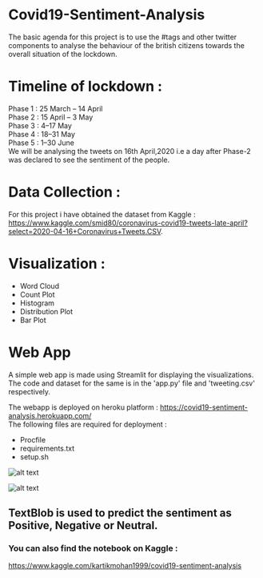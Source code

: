 # Covid19-Sentiment-Analysis
The basic agenda for this project is to use the #tags and other twitter components to analyse the behaviour of the british citizens towards the overall situation of the lockdown.   

# Timeline of lockdown :
Phase 1 : 25 March – 14 April   
Phase 2 : 15 April – 3 May   
Phase 3 : 4–17 May    
Phase 4 : 18–31 May     
Phase 5 : 1–30 June    
We will be analysing the tweets on 16th April,2020 i.e a day after Phase-2 was declared to see the sentiment of the people.   

# Data Collection :
For this project i have obtained the dataset from Kaggle :    
https://www.kaggle.com/smid80/coronavirus-covid19-tweets-late-april?select=2020-04-16+Coronavirus+Tweets.CSV.   

# Visualization :
* Word Cloud
* Count Plot
* Histogram
* Distribution Plot
* Bar Plot

# Web App
A simple web app is made using Streamlit for displaying the visualizations.    
The code and dataset for the same is in the 'app.py' file and 'tweeting.csv' respectively.

The webapp is deployed on heroku platform : https://covid19-sentiment-analysis.herokuapp.com/        
The following files are required for deployment :
* Procfile
* requirements.txt 
* setup.sh

![alt text](https://github.com/kartikmohan123/Covid19-Sentiment-Analysis/blob/master/webapp-1.JPG)

![alt text](https://github.com/kartikmohan123/Covid19-Sentiment-Analysis/blob/master/webapp-2.JPG)
## TextBlob is used to predict the sentiment as Positive, Negative or Neutral.



### You can also find the notebook on Kaggle :
https://www.kaggle.com/kartikmohan1999/covid19-sentiment-analysis
